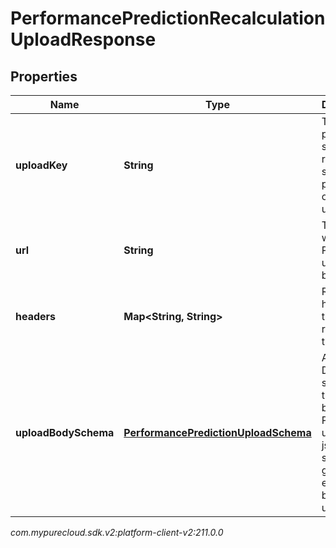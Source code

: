 # PerformancePredictionRecalculationUploadResponse


## Properties

| Name | Type | Description | Notes |
| ------------ | ------------- | ------------- | ------------- |
| **uploadKey** | **String** | The key to pass to the secondary request to start processing of the upload |  [optional] |
| **url** | **String** | The url to which to PUT the upload body |  [optional] |
| **headers** | **Map&lt;String, String&gt;** | Required headers for the PUT request to the url |  [optional] |
| **uploadBodySchema** | [**PerformancePredictionUploadSchema**](PerformancePredictionUploadSchema) | Always null. Defines the schema of the json body to be PUT to the url. The json body should be gzip encoded before uploading |  [optional] |




_com.mypurecloud.sdk.v2:platform-client-v2:211.0.0_
